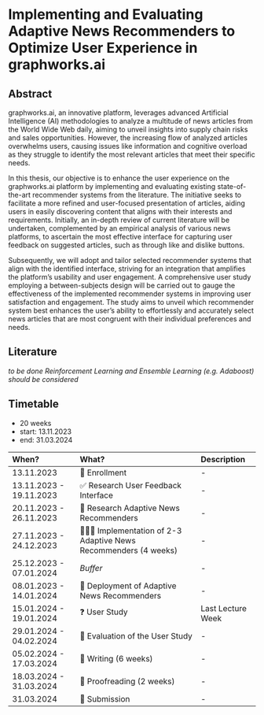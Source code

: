 # Implementing and Evaluating Adaptive News Recommenders to Optimize User Experience in graphworks.ai

## Abstract

graphworks.ai, an innovative platform, leverages advanced Artificial Intelligence (AI) methodologies to analyze a multitude of news articles from the World Wide Web daily, aiming to unveil insights into supply chain risks and sales opportunities. However, the increasing flow of analyzed articles overwhelms users, causing issues like information and cognitive overload as they struggle to identify the most relevant articles that meet their specific needs.

In this thesis, our objective is to enhance the user experience on the graphworks.ai platform by implementing and evaluating existing state-of-the-art recommender systems from the literature. The initiative seeks to facilitate a more refined and user-focused presentation of articles, aiding users in easily discovering content that aligns with their interests and requirements. Initially, an in-depth review of current literature will be undertaken, complemented by an empirical analysis of various news platforms, to ascertain the most effective interface for capturing user feedback on suggested articles, such as through like and dislike buttons.

Subsequently, we will adopt and tailor selected recommender systems that align with the identified interface, striving for an integration that amplifies the platform’s usability and user engagement. A comprehensive user study employing a between-subjects design will be carried out to gauge the effectiveness of the implemented recommender systems in improving user satisfaction and engagement. The study aims to unveil which recommender system best enhances the user’s ability to effortlessly and accurately select news articles that are most congruent with their individual preferences and needs.

## Literature

_to be done_
_Reinforcement Learning and Ensemble Learning (e.g. Adaboost) should be considered_

## Timetable

- 20 weeks
- start: 13.11.2023
- end: 31.03.2024

| When?                   | What?                                                         | Description       |
| :---------------------- | :------------------------------------------------------------ | :---------------- |
| 13.11.2023              | 🚀 Enrollment                                                 | -                 |
| 13.11.2023 - 19.11.2023 | ✅ Research User Feedback Interface                           | -                 |
| 20.11.2023 - 26.11.2023 | 🧠 Research Adaptive News Recommenders                        | -                 |
| 27.11.2023 - 24.12.2023 | 🧑🏽‍💻 Implementation of 2-3 Adaptive News Recommenders (4 weeks) | -                 |
| 25.12.2023 - 07.01.2024 | _Buffer_                                                      | -                 |
| 08.01.2023 - 14.01.2024 | 🔋 Deployment of Adaptive News Recommenders                   | -                 |
| 15.01.2024 - 19.01.2024 | ❓ User Study                                                 | Last Lecture Week |
| 29.01.2024 - 04.02.2024 | 📏 Evaluation of the User Study                               | -                 |
| 05.02.2024 - 17.03.2024 | 📝 Writing (6 weeks)                                          | -                 |
| 18.03.2024 - 31.03.2024 | 📖 Proofreading (2 weeks)                                     | -                 |
| 31.03.2024              | 🏁 Submission                                                 | -                 |
